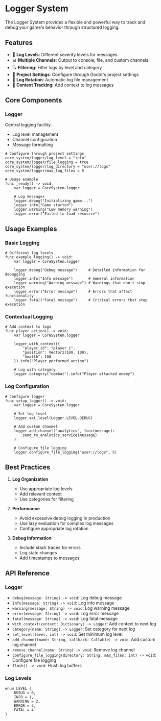 # Logger System

The Logger System provides a flexible and powerful way to track and debug your game's behavior through structured logging.

## Features

- 📝 **Log Levels**: Different severity levels for messages
- 📊 **Multiple Channels**: Output to console, file, and custom channels
- 🔍 **Filtering**: Filter logs by level and category
- 📱 **Project Settings**: Configure through Godot's project settings
- 🔄 **Log Rotation**: Automatic log file management
- 🎯 **Context Tracking**: Add context to log messages

## Core Components

### Logger

Central logging facility:
- Log level management
- Channel configuration
- Message formatting

```gdscript
# Configure through project settings
core_system/logger/log_level = "info"
core_system/logger/file_logging = true
core_system/logger/log_directory = "user://logs"
core_system/logger/max_log_files = 5

# Usage example
func _ready() -> void:
    var logger = CoreSystem.logger
    
    # Log messages
    logger.debug("Initializing game...")
    logger.info("Game started")
    logger.warning("Low memory warning")
    logger.error("Failed to load resource")
```

## Usage Examples

### Basic Logging

```gdscript
# Different log levels
func example_logging() -> void:
    var logger = CoreSystem.logger
    
    logger.debug("Debug message")     # Detailed information for debugging
    logger.info("Info message")       # General information
    logger.warning("Warning message") # Warnings that don't stop execution
    logger.error("Error message")     # Errors that affect functionality
    logger.fatal("Fatal message")     # Critical errors that stop execution
```

### Contextual Logging

```gdscript
# Add context to logs
func player_action() -> void:
    var logger = CoreSystem.logger
    
    logger.with_context({
        "player_id": "player_1",
        "position": Vector2(100, 100),
        "health": 100
    }).info("Player performed action")
    
    # Log with category
    logger.category("combat").info("Player attacked enemy")
```

### Log Configuration

```gdscript
# Configure logger
func setup_logger() -> void:
    var logger = CoreSystem.logger
    
    # Set log level
    logger.set_level(Logger.LEVEL.DEBUG)
    
    # Add custom channel
    logger.add_channel("analytics", func(message):
        send_to_analytics_service(message)
    )
    
    # Configure file logging
    logger.configure_file_logging("user://logs", 5)
```

## Best Practices

1. **Log Organization**
   - Use appropriate log levels
   - Add relevant context
   - Use categories for filtering

2. **Performance**
   - Avoid excessive debug logging in production
   - Use lazy evaluation for complex log messages
   - Configure appropriate log rotation

3. **Debug Information**
   - Include stack traces for errors
   - Log state changes
   - Add timestamps to messages

## API Reference

### Logger
- `debug(message: String) -> void`: Log debug message
- `info(message: String) -> void`: Log info message
- `warning(message: String) -> void`: Log warning message
- `error(message: String) -> void`: Log error message
- `fatal(message: String) -> void`: Log fatal message
- `with_context(context: Dictionary) -> Logger`: Add context to next log
- `category(name: String) -> Logger`: Set category for next log
- `set_level(level: int) -> void`: Set minimum log level
- `add_channel(name: String, callback: Callable) -> void`: Add custom log channel
- `remove_channel(name: String) -> void`: Remove log channel
- `configure_file_logging(directory: String, max_files: int) -> void`: Configure file logging
- `flush() -> void`: Flush log buffers

### Log Levels
```gdscript
enum LEVEL {
    DEBUG = 0,
    INFO = 1,
    WARNING = 2,
    ERROR = 3,
    FATAL = 4
}
```
